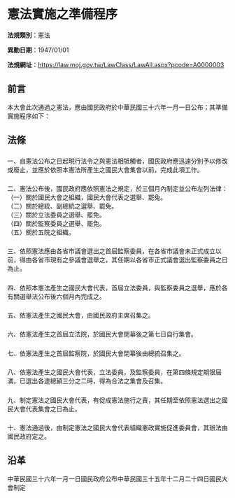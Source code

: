 # 憲法實施之準備程序




**法規類別**：憲法

**異動日期**：1947/01/01  

**法規網址**：https://law.moj.gov.tw/LawClass/LawAll.aspx?pcode=A0000003

## 前言
本大會此次通過之憲法，應由國民政府於中華民國三十六年一月一日公布；其準備實施程序如下：

## 法條
##### 
一、自憲法公布之日起現行法令之與憲法相牴觸者，國民政府應迅速分別予以修改或廢止，並應於依照本憲法所產生之國民大會集會以前，完成此項工作。

##### 
二、憲法公布後，國民政府應依照憲法之規定，於三個月內制定並公布左列法律：  
（一）關於國民大會之組織，國民大會代表之選舉、罷免。  
（二）關於總統、副總統之選舉、罷免。  
（三）關於立法委員之選舉、罷免。  
（四）關於監察委員之選舉、罷免。  
（五）關於五院之組織。

##### 
三、依照憲法應由各省市議會選出之首屆監察委員，在各省市議會未正式成立以前，得由各省市現有之參議會選舉之，其任期以各省市正式議會選出監察委員之日為止。

##### 
四、依照本憲法產生之國民大會代表，首屆立法委員，與監察委員之選舉，應於各有關選舉法公布後六個月內完成之。

##### 
五、依憲法產生之國民大會，由國民政府主席召集之。

##### 
六、依憲法產生之首屆立法院，於國民大會閉幕後之第七日自行集會。

##### 
七、依憲法產生之首屆監察院，於國民大會閉幕後由總統召集之。

##### 
八、依憲法產生之國民大會代表，立法委員，及監察委員，在第四條規定期限屆滿，已選出各達總額三分之二時，得為合法之集會及召集。

##### 
九、制定憲法之國民大會代表，有促成憲法施行之責，其任期至依照憲法選出之國民大會代表集會之日為止。

##### 
十、憲法通過後，由制定憲法之國民大會代表組織憲政實施促進委員會，其辦法由國民政府定之。

## 沿革
中華民國三十六年一月一日國民政府公布中華民國三十五年十二月二十四日國民大會制定
